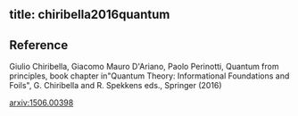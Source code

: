 title: chiribella2016quantum
---

## Reference

Giulio Chiribella, Giacomo Mauro D'Ariano, Paolo Perinotti, Quantum from principles, book chapter in"Quantum Theory: Informational Foundations and Foils", G. Chiribella and R. Spekkens eds., Springer (2016) 

[arxiv:1506.00398](https://arxiv.org/abs/1506.00398)


